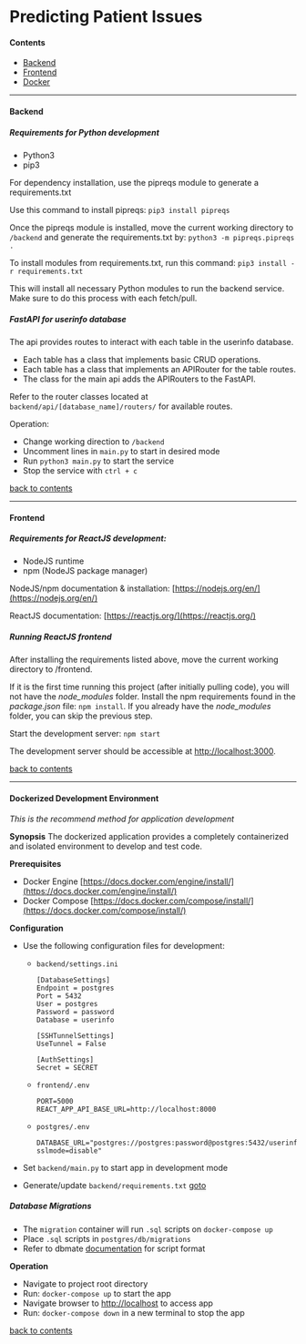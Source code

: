 # Predicting Patient Issues

#### Contents ####

- [Backend](#backend)
- [Frontend](#frontend)
- [Docker](#dockerized-development-environment)

---

#### Backend ####

##### Requirements for Python development #####

- Python3
- pip3

For dependency installation, use the pipreqs module to generate a requirements.txt

Use this command to install pipreqs:
`pip3 install pipreqs`

Once the pipreqs module is installed, move the current working directory to `/backend` and generate the requirements.txt by:
`python3 -m pipreqs.pipreqs .`

To install modules from requirements.txt, run this command:
`pip3 install -r requirements.txt`

This will install all necessary Python modules to run the backend service. Make sure to do this process with each fetch/pull.

##### FastAPI for userinfo database

The api provides routes to interact with each table in the userinfo database.
- Each table has a class that implements basic CRUD operations.
- Each table has a class that implements an APIRouter for the table routes.
- The class for the main api adds the APIRouters to the FastAPI.

Refer to the router classes located at `backend/api/[database_name]/routers/` for available routes.

Operation:
- Change working direction to `/backend`
- Uncomment lines in `main.py` to start in desired mode
- Run `python3 main.py` to start the service
- Stop the service with `ctrl + c`

[back to contents](#contents)

---

#### Frontend ####

##### Requirements for ReactJS development:

- NodeJS runtime
- npm (NodeJS package manager)

NodeJS/npm documentation & installation: [https://nodejs.org/en/](https://nodejs.org/en/)

ReactJS documentation: [https://reactjs.org/](https://reactjs.org/)

##### Running ReactJS frontend

After installing the requirements listed above, move the current working directory to /frontend.

If it is the first time running this project (after initially pulling code), you will not have the _node_modules_ folder. Install the npm requirements found in the _package.json_ file: `npm install`. If you already have the _node_modules_ folder, you can skip the previous step.

Start the development server: `npm start`

The development server should be accessible at [http://localhost:3000](http://localhost:3000).

[back to contents](#contents)

---

#### Dockerized Development Environment

*This is the recommend method for application development*

**Synopsis**
The dockerized application provides a completely containerized and isolated environment to develop and test code.

**Prerequisites**
- Docker Engine [https://docs.docker.com/engine/install/](https://docs.docker.com/engine/install/)
- Docker Compose [https://docs.docker.com/compose/install/](https://docs.docker.com/compose/install/)

**Configuration**

- Use the following configuration files for development:

    - `backend/settings.ini`
        ```
        [DatabaseSettings]
        Endpoint = postgres
        Port = 5432
        User = postgres
        Password = password
        Database = userinfo

        [SSHTunnelSettings]
        UseTunnel = False 

        [AuthSettings]
        Secret = SECRET
    - `frontend/.env`
        ```
        PORT=5000
        REACT_APP_API_BASE_URL=http://localhost:8000
    - `postgres/.env`
        ```
        DATABASE_URL="postgres://postgres:password@postgres:5432/userinfo?sslmode=disable"
- Set `backend/main.py` to start app in development mode
- Generate/update `backend/requirements.txt` [goto](#requirements-for-python-development)

##### Database Migrations
- The `migration` container will run `.sql` scripts on `docker-compose up`
- Place `.sql` scripts in `postgres/db/migrations`
- Refer to dbmate [documentation](https://github.com/amacneil/dbmate#creating-migrations) for script format

**Operation**
- Navigate to project root directory
- Run: `docker-compose up` to start the app
- Navigate browser to [http://localhost](http://localhost) to access app
- Run: `docker-compose down` in a new terminal to stop the app

[back to contents](#contents)